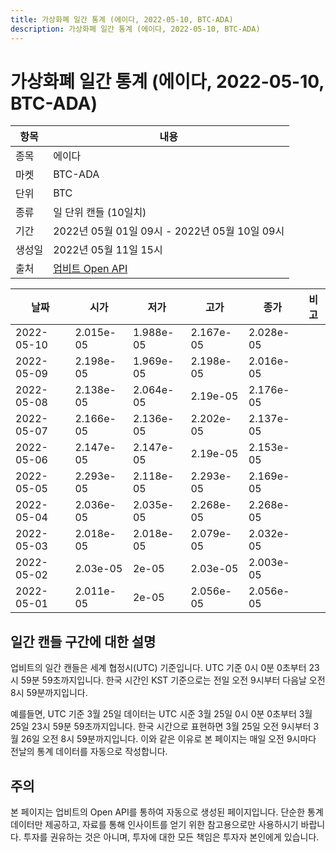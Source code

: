 ```yaml
---
title: 가상화폐 일간 통계 (에이다, 2022-05-10, BTC-ADA)
description: 가상화폐 일간 통계 (에이다, 2022-05-10, BTC-ADA)
---
```



가상화폐 일간 통계 (에이다, 2022-05-10, BTC-ADA)
===

|항목|내용|
|--|--|
|종목|에이다|
|마켓|BTC-ADA|
|단위|BTC|
|종류|일 단위 캔들 (10일치)|
|기간|2022년 05월 01일 09시 - 2022년 05월 10일 09시|
|생성일|2022년 05월 11일 15시|
|출처|[업비트 Open API](https://docs.upbit.com)|


|날짜|시가|저가|고가|종가|비고|
|--|--|--|--|--|--|
|2022-05-10|2.015e-05|1.988e-05|2.167e-05|2.028e-05|    |
|2022-05-09|2.198e-05|1.969e-05|2.198e-05|2.016e-05|    |
|2022-05-08|2.138e-05|2.064e-05|2.19e-05|2.176e-05|    |
|2022-05-07|2.166e-05|2.136e-05|2.202e-05|2.137e-05|    |
|2022-05-06|2.147e-05|2.147e-05|2.19e-05|2.153e-05|    |
|2022-05-05|2.293e-05|2.118e-05|2.293e-05|2.169e-05|    |
|2022-05-04|2.036e-05|2.035e-05|2.268e-05|2.268e-05|    |
|2022-05-03|2.018e-05|2.018e-05|2.079e-05|2.032e-05|    |
|2022-05-02|2.03e-05|2e-05|2.03e-05|2.003e-05|    |
|2022-05-01|2.011e-05|2e-05|2.056e-05|2.056e-05|    |


일간 캔들 구간에 대한 설명
---


업비트의 일간 캔들은 세계 협정시(UTC) 기준입니다. 
UTC 기준 0시 0분 0초부터 23시 59분 59초까지입니다. 
한국 시간인 KST 기준으로는 전일 오전 9시부터 다음날 오전 8시 59분까지입니다. 


예를들면, UTC 기준 3월 25일 데이터는 UTC 시준 3월 25일 0시 0분 0초부터 3월 25일 23시 59분 59초까지입니다. 
한국 시간으로 표현하면 3월 25일 오전 9시부터 3월 26일 오전 8시 59분까지입니다. 
이와 같은 이유로 본 페이지는 매일 오전 9시마다 전날의 통계 데이터를 자동으로 작성합니다. 


주의
---


본 페이지는 업비트의 Open API를 통하여 자동으로 생성된 페이지입니다. 
단순한 통계 데이터만 제공하고, 자료를 통해 인사이트를 얻기 위한 참고용으로만 사용하시기 바랍니다. 
투자를 권유하는 것은 아니며, 투자에 대한 모든 책임은 투자자 본인에게 있습니다. 
